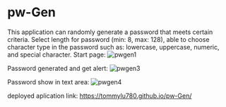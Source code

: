 # pw-Gen
This application can randomly generate a password that meets certain criteria.
Select length for password (min: 8, max: 128), able to choose character type in 
the password such as: lowercase, uppercase, numeric, and special character.
Start page:
![pwgen1](https://user-images.githubusercontent.com/53459495/111060669-b810e880-84f2-11eb-8009-e6b95eef5794.PNG)

Password generated and get alert:
![pwgen3](https://user-images.githubusercontent.com/53459495/111060682-d7a81100-84f2-11eb-94e2-a7531a2daaee.PNG)

Password show in text area:
![pwgen4](https://user-images.githubusercontent.com/53459495/111060699-10e08100-84f3-11eb-9060-911654de2d27.PNG)

deployed aplication link: https://tommylu780.github.io/pw-Gen/
